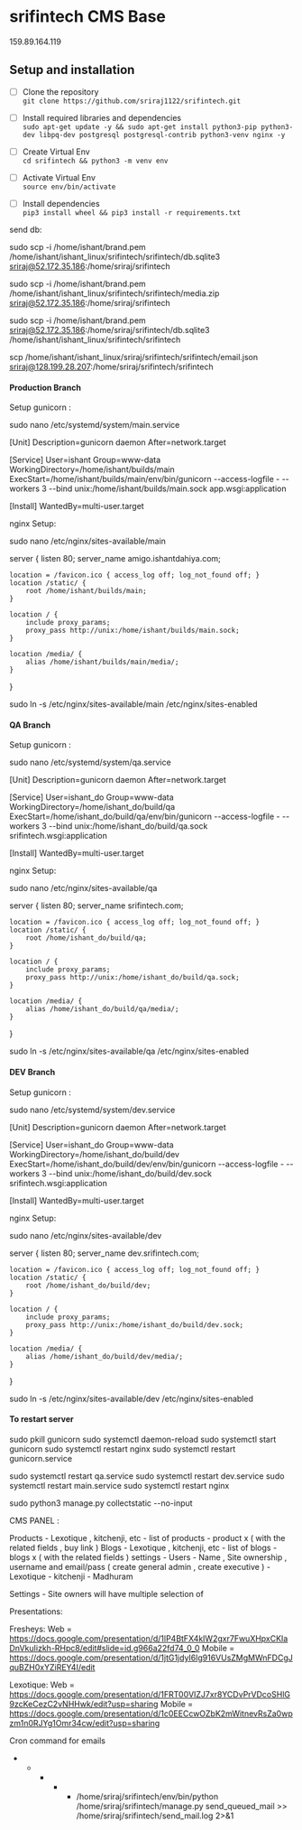 # srifintech CMS Base
159.89.164.119

## Setup and installation

- [ ] Clone the repository <br/>
      `git clone https://github.com/sriraj1122/srifintech.git`

- [ ] Install required libraries and dependencies <br/>
        `sudo apt-get update -y && sudo apt-get install python3-pip python3-dev libpq-dev postgresql postgresql-contrib python3-venv nginx -y`


- [ ] Create Virtual Env <br/>
      `cd srifintech && python3 -m venv env`

- [ ] Activate Virtual Env <br/>
      `source env/bin/activate`

- [ ] Install dependencies <br/>
      `pip3 install wheel && pip3 install -r requirements.txt`



send db: 

sudo scp -i /home/ishant/brand.pem /home/ishant/ishant_linux/srifintech/srifintech/db.sqlite3 sriraj@52.172.35.186:/home/sriraj/srifintech

sudo scp -i /home/ishant/brand.pem /home/ishant/ishant_linux/srifintech/srifintech/media.zip sriraj@52.172.35.186:/home/sriraj/srifintech

sudo scp -i /home/ishant/brand.pem sriraj@52.172.35.186:/home/sriraj/srifintech/db.sqlite3 /home/ishant/ishant_linux/srifintech/srifintech

scp /home/ishant/ishant_linux/sriraj/srifintech/srifintech/email.json sriraj@128.199.28.207:/home/sriraj/srifintech/srifintech


#### Production Branch

Setup gunicorn :

sudo nano /etc/systemd/system/main.service


[Unit]
Description=gunicorn daemon
After=network.target

[Service]
User=ishant
Group=www-data
WorkingDirectory=/home/ishant/builds/main
ExecStart=/home/ishant/builds/main/env/bin/gunicorn --access-logfile - --workers 3 --bind unix:/home/ishant/builds/main.sock app.wsgi:application

[Install]
WantedBy=multi-user.target

>>>>>>>>>>>>>>>>>>>>>>>>>>>>>>>>>>>>>>>>
nginx Setup:

sudo nano /etc/nginx/sites-available/main


server {
    listen 80;
    server_name amigo.ishantdahiya.com;

    location = /favicon.ico { access_log off; log_not_found off; }
    location /static/ {
        root /home/ishant/builds/main;
    }

    location / {
        include proxy_params;
        proxy_pass http://unix:/home/ishant/builds/main.sock;
    }

    location /media/ {
        alias /home/ishant/builds/main/media/;
    }
}

sudo ln -s /etc/nginx/sites-available/main /etc/nginx/sites-enabled


#### QA Branch

Setup gunicorn :

sudo nano /etc/systemd/system/qa.service


[Unit]
Description=gunicorn daemon
After=network.target

[Service]
User=ishant_do
Group=www-data
WorkingDirectory=/home/ishant_do/build/qa
ExecStart=/home/ishant_do/build/qa/env/bin/gunicorn --access-logfile - --workers 3 --bind unix:/home/ishant_do/build/qa.sock srifintech.wsgi:application

[Install]
WantedBy=multi-user.target

>>>>>>>>>>>>>>>>>>>>>>>>>>>>>>>>>>>>>>>>
nginx Setup:

sudo nano /etc/nginx/sites-available/qa


server {
    listen 80;
    server_name srifintech.com;

    location = /favicon.ico { access_log off; log_not_found off; }
    location /static/ {
        root /home/ishant_do/build/qa;
    }

    location / {
        include proxy_params;
        proxy_pass http://unix:/home/ishant_do/build/qa.sock;
    }

    location /media/ {
        alias /home/ishant_do/build/qa/media/;
    }
}

sudo ln -s /etc/nginx/sites-available/qa /etc/nginx/sites-enabled

#### DEV Branch

Setup gunicorn :

sudo nano /etc/systemd/system/dev.service


[Unit]
Description=gunicorn daemon
After=network.target

[Service]
User=ishant_do
Group=www-data
WorkingDirectory=/home/ishant_do/build/dev
ExecStart=/home/ishant_do/build/dev/env/bin/gunicorn --access-logfile - --workers 3 --bind unix:/home/ishant_do/build/dev.sock srifintech.wsgi:application

[Install]
WantedBy=multi-user.target

>>>>>>>>>>>>>>>>>>>>>>>>>>>>>>>>>>>>>>>>
nginx Setup:

sudo nano /etc/nginx/sites-available/dev


server {
    listen 80;
    server_name dev.srifintech.com;

    location = /favicon.ico { access_log off; log_not_found off; }
    location /static/ {
        root /home/ishant_do/build/dev;
    }

    location / {
        include proxy_params;
        proxy_pass http://unix:/home/ishant_do/build/dev.sock;
    }

    location /media/ {
        alias /home/ishant_do/build/dev/media/;
    }
}

sudo ln -s /etc/nginx/sites-available/dev /etc/nginx/sites-enabled



#### To restart server
sudo pkill gunicorn
sudo systemctl daemon-reload
sudo systemctl start gunicorn
sudo systemctl restart nginx
sudo systemctl restart gunicorn.service


sudo systemctl restart qa.service
sudo systemctl restart dev.service
sudo systemctl restart main.service
sudo systemctl restart nginx

sudo python3 manage.py collectstatic --no-input

>>>>>>>>>>>>>>>>>>>>>>>>>>>>>>>>>>>>>>>>

CMS PANEL : 



Products - Lexotique , kitchenji, etc - list of products - product x ( with the related fields , buy link )
Blogs  - Lexotique , kitchenji, etc - list of blogs - blogs x ( with the related fields )
settings - Users - Name , Site ownership , username and email/pass ( create general admin , create executive ) 
                          - Lexotique
                          - kitchenji
                          - Madhuram  



Settings - Site owners will have  multiple selection of 


Presentations:

Fresheys:
Web = https://docs.google.com/presentation/d/1lP4BtFX4kIW2gxr7FwuXHpxCKIaDnVkuIizkh-RHpc8/edit#slide=id.g966a22fd74_0_0
Mobile = https://docs.google.com/presentation/d/1jtG1jdyI6lg916VUsZMgMWnFDCgJquBZH0xYZiREY4I/edit


Lexotique:
Web = https://docs.google.com/presentation/d/1FRT00VIZJ7xr8YCDvPrVDcoSHlG9zcKeCezC2vNHHwk/edit?usp=sharing
Mobile = https://docs.google.com/presentation/d/1c0EECcwOZbK2mWitnevRsZa0wpzm1n0RJYg1Omr34cw/edit?usp=sharing


Cron command for emails

* * * * * /home/sriraj/srifintech/env/bin/python /home/sriraj/srifintech/manage.py send_queued_mail >> /home/sriraj/srifintech/send_mail.log 2>&1